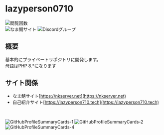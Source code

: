 <h1>lazyperson0710</h1>

<p>
<img alt="閲覧回数" src="https://komarev.com/ghpvc/?username=lazyperson0710&color=blue&style=flat-square">
<br>
<img alt="なま鯖サイト" src="https://img.shields.io/website?down_message=%E7%8F%BE%E5%9C%A8%E9%AF%96%E3%81%AF%E3%82%AA%E3%83%95%E3%83%A9%E3%82%A4%E3%83%B3%E7%8A%B6%E6%85%8B%E3%81%A7%E3%81%99&style=flat-square&up_message=%E3%81%AA%E3%81%BE%E9%AF%96%E5%85%AC%E5%BC%8F%E3%82%B5%E3%82%A4%E3%83%88&url=http%3A%2F%2Fnkserver.net">
<img alt="Discordグループ" src="https://img.shields.io/discord/550022116158865468?color=blue&label=Discord%E3%82%B0%E3%83%AB%E3%83%BC%E3%83%97&logo=Discord&style=flat-square">
</p>

## 概要
基本的にプライベートリポジトリに開発します。<br>
母語はPHP 8.\*になります

## サイト関係
* なま鯖サイト[https://nkserver.net](https://nkserver.net) <br>
* 自己紹介サイト[https://lazyperson710.tech](https://lazyperson710.tech) <br>
<br>
<p>
<img alt="GitHubProfileSummaryCards-1" src="http://github-profile-summary-cards.vercel.app/api/cards/profile-details?username=lazyperson0710&theme=github_dark">
<img alt="GitHubProfileSummaryCards-2" src="http://github-profile-summary-cards.vercel.app/api/cards/most-commit-language?username=lazyperson0710&theme=github_dark">
<img alt="GitHubProfileSummaryCards-4" src="http://github-profile-summary-cards.vercel.app/api/cards/productive-time?username=lazyperson0710&theme=github_dark&utcOffset=9">
</p>
